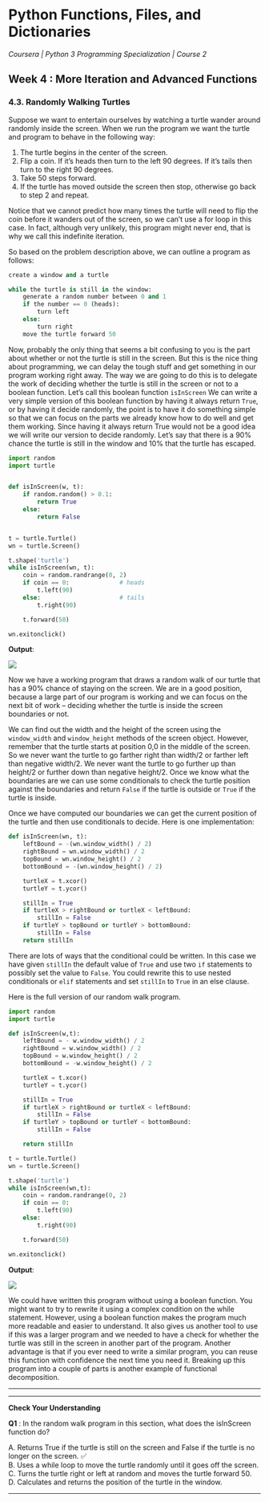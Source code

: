 # Python Functions, Files, and Dictionaries
*Coursera | Python 3 Programming Specialization | Course 2*

## Week 4 : More Iteration and Advanced Functions
### 4.3. Randomly Walking Turtles

Suppose we want to entertain ourselves by watching a turtle wander around randomly inside the screen. When we run the program we want the turtle and program to behave in the following way:

1. The turtle begins in the center of the screen.
2. Flip a coin. If it’s heads then turn to the left 90 degrees. If it’s tails then turn to the right 90 degrees.
3. Take 50 steps forward.
4. If the turtle has moved outside the screen then stop, otherwise go back to step 2 and repeat.

Notice that we cannot predict how many times the turtle will need to flip the coin before it wanders out of the screen, so we can’t use a for loop in this case. In fact, although very unlikely, this program might never end, that is why we call this indefinite iteration.

So based on the problem description above, we can outline a program as follows:


```python
create a window and a turtle

while the turtle is still in the window:
	generate a random number between 0 and 1
	if the number == 0 (heads):
		turn left
	else:
		turn right
	move the turtle forward 50
```


Now, probably the only thing that seems a bit confusing to you is the part about whether or not the turtle is still in the screen. But this is the nice thing about programming, we can delay the tough stuff and get something in our program working right away. The way we are going to do this is to delegate the work of deciding whether the turtle is still in the screen or not to a boolean function. Let’s call this boolean function `isInScreen` We can write a very simple version of this boolean function by having it always return `True`, or by having it decide randomly, the point is to have it do something simple so that we can focus on the parts we already know how to do well and get them working. Since having it always return True would not be a good idea we will write our version to decide randomly. Let’s say that there is a 90% chance the turtle is still in the window and 10% that the turtle has escaped.

```python
import random
import turtle


def isInScreen(w, t):
    if random.random() > 0.1:
        return True
    else:
        return False


t = turtle.Turtle()
wn = turtle.Screen()

t.shape('turtle')
while isInScreen(wn, t):
    coin = random.randrange(0, 2)
    if coin == 0:              # heads
        t.left(90)
    else:                      # tails
        t.right(90)

    t.forward(50)

wn.exitonclick()
```

**Output**:

![](https://media.giphy.com/media/XeuzHtQoXjWuajq9YI/giphy.gif)


Now we have a working program that draws a random walk of our turtle that has a 90% chance of staying on the screen. We are in a good position, because a large part of our program is working and we can focus on the next bit of work – deciding whether the turtle is inside the screen boundaries or not.

We can find out the width and the height of the screen using the `window_width` and `window_height` methods of the screen object. However, remember that the turtle starts at position 0,0 in the middle of the screen. So we never want the turtle to go farther right than width/2 or farther left than negative width/2. We never want the turtle to go further up than height/2 or further down than negative height/2. Once we know what the boundaries are we can use some conditionals to check the turtle position against the boundaries and return `False` if the turtle is outside or `True` if the turtle is inside.

Once we have computed our boundaries we can get the current position of the turtle and then use conditionals to decide. Here is one implementation:

```python
def isInScreen(wn, t):
	leftBound = -(wn.window_width() / 2)
	rightBound = wn.window_width() / 2
	topBound = wn.window_height() / 2
	bottomBound = -(wn.window_height() / 2)

	turtleX = t.xcor()
	turtleY = t.ycor()

	stillIn = True
	if turtleX > rightBound or turtleX < leftBound:
		stillIn = False
	if turtleY > topBound or turtleY > bottomBound:
		stillIn = False
	return stillIn
```

There are lots of ways that the conditional could be written. In this case we have given `stillIn` the default value of `True` and use two `if` statements to possibly set the value to `False`. You could rewrite this to use nested conditionals or `elif` statements and set `stillIn` to `True` in an else clause.

Here is the full version of our random walk program.


```python
import random
import turtle

def isInScreen(w,t):
    leftBound = - w.window_width() / 2
    rightBound = w.window_width() / 2
    topBound = w.window_height() / 2
    bottomBound = -w.window_height() / 2

    turtleX = t.xcor()
    turtleY = t.ycor()

    stillIn = True
    if turtleX > rightBound or turtleX < leftBound:
        stillIn = False
    if turtleY > topBound or turtleY < bottomBound:
        stillIn = False

    return stillIn

t = turtle.Turtle()
wn = turtle.Screen()

t.shape('turtle')
while isInScreen(wn,t):
    coin = random.randrange(0, 2)
    if coin == 0:
        t.left(90)
    else:
        t.right(90)

    t.forward(50)

wn.exitonclick()
```


**Output**:

![](https://media.giphy.com/media/VJfFJ5bNBFyUGnBu8m/giphy.gif)

We could have written this program without using a boolean function. You might want to try to rewrite it using a complex condition on the while statement. However, using a boolean function makes the program much more readable and easier to understand. It also gives us another tool to use if this was a larger program and we needed to have a check for whether the turtle was still in the screen in another part of the program. Another advantage is that if you ever need to write a similar program, you can reuse this function with confidence the next time you need it. Breaking up this program into a couple of parts is another example of functional decomposition.


----
----

**Check Your Understanding**

**Q1** : In the random walk program in this section, what does the isInScreen function do?

A. Returns True if the turtle is still on the screen and False if the turtle is no longer on the screen. ✅ <br>
B. Uses a while loop to move the turtle randomly until it goes off the screen. <br>
C. Turns the turtle right or left at random and moves the turtle forward 50. <br>
D. Calculates and returns the position of the turtle in the window. <br>

-----
